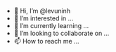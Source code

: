 - 👋 Hi, I’m @levuninh
- 👀 I’m interested in ...
- 🌱 I’m currently learning ...
- 💞️ I’m looking to collaborate on ...
- 📫 How to reach me ...

<!---
levuninh/levuninh is a ✨ special ✨ repository because its `README.md` (this file) appears on your GitHub profile.
You can click the Preview link to take a look at your changes.
--->
